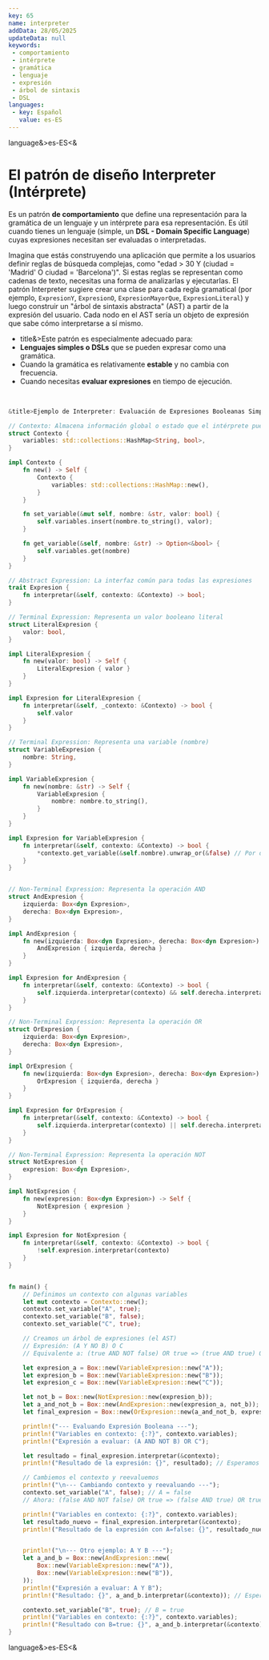```yaml
---
key: 65
name: interpreter
addData: 28/05/2025
updateData: null
keywords: 
 - comportamiento
 - intérprete
 - gramática
 - lenguaje
 - expresión
 - árbol de sintaxis
 - DSL
languages:
 - key: Español
   value: es-ES
---
```

language&>es-ES<&
# El patrón de diseño **Interpreter** (Intérprete)
Es un patrón **de comportamiento** que define una representación para la gramática de un lenguaje y un intérprete para esa representación. Es útil cuando tienes un lenguaje (simple, un **DSL - Domain Specific Language**) cuyas expresiones necesitan ser evaluadas o interpretadas.

Imagina que estás construyendo una aplicación que permite a los usuarios definir reglas de búsqueda complejas, como "edad > 30 Y (ciudad = 'Madrid' O ciudad = 'Barcelona')". Si estas reglas se representan como cadenas de texto, necesitas una forma de analizarlas y ejecutarlas. El patrón Interpreter sugiere crear una clase para cada regla gramatical (por ejemplo, `ExpresionY`, `ExpresionO`, `ExpresionMayorQue`, `ExpresionLiteral`) y luego construir un "árbol de sintaxis abstracta" (AST) a partir de la expresión del usuario. Cada nodo en el AST sería un objeto de expresión que sabe cómo interpretarse a sí mismo.

 - title&>Este patrón es especialmente adecuado para:
 - **Lenguajes simples o DSLs** que se pueden expresar como una gramática.
 - Cuando la gramática es relativamente **estable** y no cambia con frecuencia.
 - Cuando necesitas **evaluar expresiones** en tiempo de ejecución.

<br />

```rust
&title>Ejemplo de Interpreter: Evaluación de Expresiones Booleanas Simples<title&

// Contexto: Almacena información global o estado que el intérprete pueda necesitar
struct Contexto {
    variables: std::collections::HashMap<String, bool>,
}

impl Contexto {
    fn new() -> Self {
        Contexto {
            variables: std::collections::HashMap::new(),
        }
    }

    fn set_variable(&mut self, nombre: &str, valor: bool) {
        self.variables.insert(nombre.to_string(), valor);
    }

    fn get_variable(&self, nombre: &str) -> Option<&bool> {
        self.variables.get(nombre)
    }
}

// Abstract Expression: La interfaz común para todas las expresiones
trait Expresion {
    fn interpretar(&self, contexto: &Contexto) -> bool;
}

// Terminal Expression: Representa un valor booleano literal
struct LiteralExpresion {
    valor: bool,
}

impl LiteralExpresion {
    fn new(valor: bool) -> Self {
        LiteralExpresion { valor }
    }
}

impl Expresion for LiteralExpresion {
    fn interpretar(&self, _contexto: &Contexto) -> bool {
        self.valor
    }
}

// Terminal Expression: Representa una variable (nombre)
struct VariableExpresion {
    nombre: String,
}

impl VariableExpresion {
    fn new(nombre: &str) -> Self {
        VariableExpresion {
            nombre: nombre.to_string(),
        }
    }
}

impl Expresion for VariableExpresion {
    fn interpretar(&self, contexto: &Contexto) -> bool {
        *contexto.get_variable(&self.nombre).unwrap_or(&false) // Por defecto false si no existe
    }
}


// Non-Terminal Expression: Representa la operación AND
struct AndExpresion {
    izquierda: Box<dyn Expresion>,
    derecha: Box<dyn Expresion>,
}

impl AndExpresion {
    fn new(izquierda: Box<dyn Expresion>, derecha: Box<dyn Expresion>) -> Self {
        AndExpresion { izquierda, derecha }
    }
}

impl Expresion for AndExpresion {
    fn interpretar(&self, contexto: &Contexto) -> bool {
        self.izquierda.interpretar(contexto) && self.derecha.interpretar(contexto)
    }
}

// Non-Terminal Expression: Representa la operación OR
struct OrExpresion {
    izquierda: Box<dyn Expresion>,
    derecha: Box<dyn Expresion>,
}

impl OrExpresion {
    fn new(izquierda: Box<dyn Expresion>, derecha: Box<dyn Expresion>) -> Self {
        OrExpresion { izquierda, derecha }
    }
}

impl Expresion for OrExpresion {
    fn interpretar(&self, contexto: &Contexto) -> bool {
        self.izquierda.interpretar(contexto) || self.derecha.interpretar(contexto)
    }
}

// Non-Terminal Expression: Representa la operación NOT
struct NotExpresion {
    expresion: Box<dyn Expresion>,
}

impl NotExpresion {
    fn new(expresion: Box<dyn Expresion>) -> Self {
        NotExpresion { expresion }
    }
}

impl Expresion for NotExpresion {
    fn interpretar(&self, contexto: &Contexto) -> bool {
        !self.expresion.interpretar(contexto)
    }
}


fn main() {
    // Definimos un contexto con algunas variables
    let mut contexto = Contexto::new();
    contexto.set_variable("A", true);
    contexto.set_variable("B", false);
    contexto.set_variable("C", true);

    // Creamos un árbol de expresiones (el AST)
    // Expresión: (A Y NO B) O C
    // Equivalente a: (true AND NOT false) OR true => (true AND true) OR true => true OR true => true

    let expresion_a = Box::new(VariableExpresion::new("A"));
    let expresion_b = Box::new(VariableExpresion::new("B"));
    let expresion_c = Box::new(VariableExpresion::new("C"));

    let not_b = Box::new(NotExpresion::new(expresion_b));
    let a_and_not_b = Box::new(AndExpresion::new(expresion_a, not_b));
    let final_expresion = Box::new(OrExpresion::new(a_and_not_b, expresion_c));

    println!("--- Evaluando Expresión Booleana ---");
    println!("Variables en contexto: {:?}", contexto.variables);
    println!("Expresión a evaluar: (A AND NOT B) OR C");

    let resultado = final_expresion.interpretar(&contexto);
    println!("Resultado de la expresión: {}", resultado); // Esperamos 'true'

    // Cambiemos el contexto y reevaluemos
    println!("\n--- Cambiando contexto y reevaluando ---");
    contexto.set_variable("A", false); // A = false
    // Ahora: (false AND NOT false) OR true => (false AND true) OR true => false OR true => true

    println!("Variables en contexto: {:?}", contexto.variables);
    let resultado_nuevo = final_expresion.interpretar(&contexto);
    println!("Resultado de la expresión con A=false: {}", resultado_nuevo); // Esperamos 'true'


    println!("\n--- Otro ejemplo: A Y B ---");
    let a_and_b = Box::new(AndExpresion::new(
        Box::new(VariableExpresion::new("A")),
        Box::new(VariableExpresion::new("B")),
    ));
    println!("Expresión a evaluar: A Y B");
    println!("Resultado: {}", a_and_b.interpretar(&contexto)); // Esperamos 'false' (A=false, B=false)

    contexto.set_variable("B", true); // B = true
    println!("Variables en contexto: {:?}", contexto.variables);
    println!("Resultado con B=true: {}", a_and_b.interpretar(&contexto)); // Esperamos 'false' (A=false, B=true)
}
```

language&>es-ES<&

